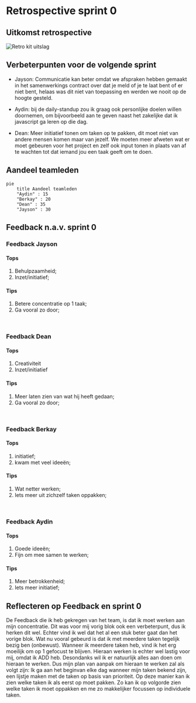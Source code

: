 # Retrospective sprint 0
## Uitkomst retrospective

![Retro kit uitslag](image.png)   

## Verbeterpunten voor de volgende sprint

- Jayson: Communicatie kan beter omdat we afspraken hebben gemaakt in het samenwerkings contract over dat je meld of je te laat bent of er niet bent, helaas was dit niet van toepassing en werden we nooit op de hoogte gesteld.

- Aydin: bij de daily-standup zou ik graag ook personlijke doelen willen doornemen, om bijvoorbeeld aan te geven naast het zakelijke dat ik javascript ga leren op die dag.

- Dean: Meer initiatief tonen om taken op te pakken, dit moet niet van andere mensen komen maar van jezelf. We moeten meer afweten wat er moet gebeuren voor het project en zelf ook input tonen in plaats van af te wachten tot dat iemand jou een taak geeft om te doen.

## Aandeel teamleden

```mermaid
pie
    title Aandeel teamleden
    "Aydin" : 15
    "Berkay" : 20
    "Dean" : 35
    "Jayson" : 30
```

## Feedback n.a.v. sprint 0
### Feedback Jayson

#### Tops
1. Behulpzaamheid;
2. Inzet/initiatief;      

#### Tips
1. Betere concentratie op 1 taak;  
2. Ga vooral zo door;  
<br/>

### Feedback Dean

#### Tops
1. Creativiteit
2. Inzet/initiatief   

#### Tips
1. Meer laten zien van wat hij heeft gedaan;
2. Ga vooral zo door;
<br/>

### Feedback Berkay

#### Tops

1. initiatief;
2. kwam met veel ideeën;

#### Tips

1. Wat netter werken;
2. Iets meer uit zichzelf taken oppakken;
<br/>

### Feedback Aydin

#### Tops
1. Goede ideeën;
2. Fijn om mee samen te werken;  

#### Tips
1. Meer betrokkenheid;   
2. Iets meer initiatief; 

## Reflecteren op Feedback en sprint 0
De Feedback die ik heb gekregen van het team, is dat ik moet werken aan mijn concentratie. Dit was voor mij vorig blok ook een verbeterpunt, dus ik herken dit wel. Echter vind ik wel dat het al een stuk beter gaat dan het vorige blok. Wat nu vooral gebeurd is dat ik met meerdere taken tegelijk bezig ben (onbewust). Wanneer ik meerdere taken heb, vind ik het erg moeilijk om op 1 gefocust te blijven. Hieraan werken is echter wel lastig voor mij, omdat ik ADD heb. Desondanks wil ik er natuurlijk alles aan doen om hieraan te werken. Dus mijn plan van aanpak om hieraan te werken zal als volgt zijn: Ik ga aan het beginvan elke dag wanneer mijn taken bekend zijn, een lijstje maken met de taken op basis van prioriteit. Op deze manier kan ik zien welke taken ik als eerst op moet pakken. Zo kan ik op volgorde zien welke taken ik moet oppakken en me zo makkelijker focussen op individuele taken. 